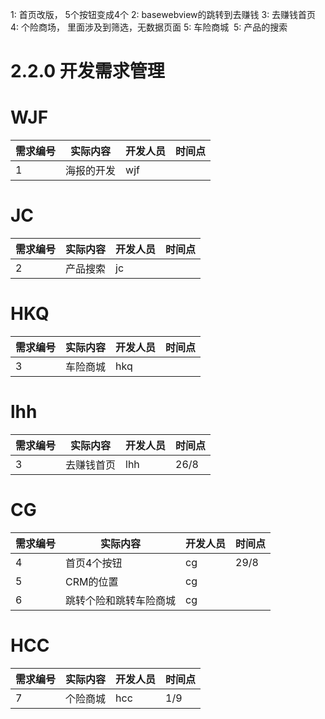 1: 首页改版， 5个按钮变成4个
2: basewebview的跳转到去赚钱
3: 去赚钱首页
4: 个险商场， 里面涉及到筛选，无数据页面
5: 车险商城 
5: 产品的搜索

# 2.2.0 开发需求管理

# WJF
| 需求编号 | 实际内容 | 开发人员 | 时间点 
|------|---------------------------------------------------------------------------|----------------------------------------------------|--------|
| 1 | 海报的开发 | wjf |

# JC
| 需求编号 | 实际内容 | 开发人员 | 时间点 
|------|---------------------------------------------------------------------------|----------------------------------------------------|--------|
| 2 | 产品搜索 | jc |  |


# HKQ
| 需求编号 | 实际内容 | 开发人员 | 时间点 
|------|---------------------------------------------------------------------------|----------------------------------------------------|--------|
| 3 | 车险商城 | hkq |  |


# lhh
| 需求编号 | 实际内容 | 开发人员 | 时间点 
|------|---------------------------------------------------------------------------|----------------------------------------------------|--------|
| 3 | 去赚钱首页 | lhh | 26/8|


# CG
| 需求编号 | 实际内容 | 开发人员 | 时间点 
|------|---------------------------------------------------------------------------|----------------------------------------------------|--------|
| 4 | 首页4个按钮 | cg | 29/8 |
| 5 | CRM的位置 | cg | |
| 6 | 跳转个险和跳转车险商城| cg ||


# HCC
| 需求编号 | 实际内容 | 开发人员 | 时间点 
|------|---------------------------------------------------------------------------|----------------------------------------------------|--------|
| 7 | 个险商城 | hcc | 1/9 |

